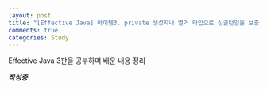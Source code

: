 ```yaml
---
layout: post
title: "[Effective Java] 아이템3. private 생성자나 열거 타입으로 싱글턴임을 보증하라"
comments: true
categories: Study
---
```

Effective Java 3판을 공부하며 배운 내용 정리  

***작성중***